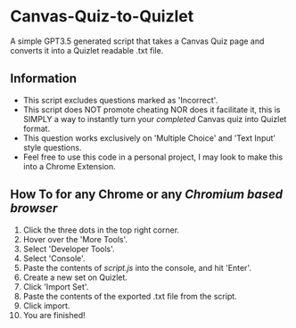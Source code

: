 # Canvas-Quiz-to-Quizlet

A simple GPT3.5 generated script that takes a Canvas Quiz page and converts it into a Quizlet readable .txt file.

## Information
- This script excludes questions marked as 'Incorrect'.
- This script does NOT promote cheating NOR does it facilitate it, this is SIMPLY a way to instantly turn your *completed* Canvas quiz into Quizlet format.
- This question works exclusively on 'Multiple Choice' and 'Text Input' style questions.
- Feel free to use this code in a personal project, I may look to make this into a Chrome Extension.

## How To for any Chrome or any *Chromium based browser*
1. Click the three dots in the top right corner.
2. Hover over the 'More Tools'.
3. Select 'Developer Tools'.
4. Select 'Console'.
5. Paste the contents of *script.js* into the console, and hit 'Enter'.
6. Create a new set on Quizlet.
7. Click 'Import Set'.
8. Paste the contents of the exported .txt file from the script.
9. Click import.
10. You are finished!
